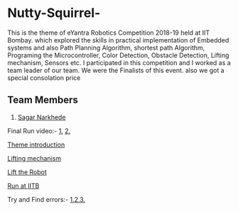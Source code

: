 # Nutty-Squirrel-
This is the theme of eYantra Robotics Competition 2018-19 held at IIT Bombay. which explored the skills in practical implementation of Embedded systems and also Path Planning Algorithm, shortest path Algorithm, Programing the Microcontroller, Color Detection, Obstacle Detection, Lifting mechanism, Sensors etc. I participated in this competition and I worked as a team leader of our team. We were the Finalists of this event. also we got a special consolation price

## Team Members
1) [Sagar Narkhede](https://www.linkedin.com/in/sagar-narkhede-5bb944195/)

Final Run video:- 
[1.](https://youtu.be/0KMlnSG1Lgg) 
[2.](https://photos.app.goo.gl/Hz1VziTUBQRBdUXy69)

[Theme introduction](https://youtu.be/yweBms_mhz8)

[Lifting mechanism](https://youtu.be/02q5au1B_ng )

[Lift the Robot](https://youtu.be/pGbxz4_Cquw)

[Run at IITB](https://youtu.be/-vIRc5aS0jE)

Try and Find errors:- [1.](https://photos.app.goo.gl/u7PASaQECwufipoq5)[2.](https://photos.app.goo.gl/p18YanLvhNbqUiPB6)[3.](https://photos.app.goo.gl/19rFwQRX9uVSkwfo6)

